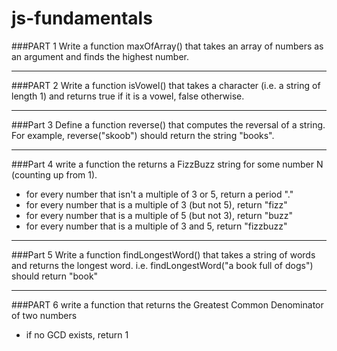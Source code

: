 # js-fundamentals

###PART 1
Write a function maxOfArray() that takes an array of numbers as an argument and finds the highest number.

----

###PART 2
Write a function isVowel() that takes a character (i.e. a string of length 1)
and returns true if it is a vowel, false otherwise.

----

###Part 3
Define a function reverse() that computes
the reversal of a string. For example,
reverse("skoob") should return the
string "books".

----

###Part 4
write a function the returns a FizzBuzz string for some number N (counting up from 1).
- for every number that isn't a multiple of 3 or 5, return a period "."
- for every number that is a multiple of 3 (but not 5), return "fizz"
- for every number that is a multiple of 5 (but not 3), return "buzz"
- for every number that is a multiple of 3 and 5, return "fizzbuzz"

----

###Part 5
Write a function findLongestWord() that takes a string of words and returns the longest word.
i.e. findLongestWord("a book full of dogs") should return "book"

----

###PART 6
write a function that returns the Greatest Common Denominator of two numbers
- if no GCD exists, return 1
